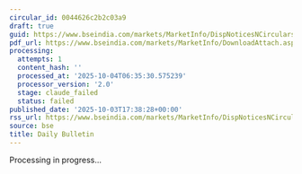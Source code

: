 ```yaml
---
circular_id: 0044626c2b2c03a9
draft: true
guid: https://www.bseindia.com/markets/MarketInfo/DispNoticesNCirculars.aspx?Noticeid={F1349752-14AA-4D1C-B16F-8A756CA17BE1}&noticeno=20251003-73&dt=10/03/2025&icount=73&totcount=73&flag=0
pdf_url: https://www.bseindia.com/markets/MarketInfo/DownloadAttach.aspx?id=20251003-73&attachedId=e6428944-26b0-48b9-ae3f-85c0ab0ac73f
processing:
  attempts: 1
  content_hash: ''
  processed_at: '2025-10-04T06:35:30.575239'
  processor_version: '2.0'
  stage: claude_failed
  status: failed
published_date: '2025-10-03T17:38:28+00:00'
rss_url: https://www.bseindia.com/markets/MarketInfo/DispNoticesNCirculars.aspx?Noticeid={F1349752-14AA-4D1C-B16F-8A756CA17BE1}&noticeno=20251003-73&dt=10/03/2025&icount=73&totcount=73&flag=0
source: bse
title: Daily Bulletin
---
```


Processing in progress...